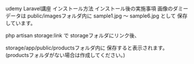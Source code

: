 udemy Laravel講座
インストール方法
インストール後の実施事項
画像のダミーデータは public/imagesフォルダ内に sample1.jpg 〜 sample6.jpg として 保存しています。

php artisan storage:link で storageフォルダにリンク後、

storage/app/public/productsフォルダ内に 保存すると表示されます。 (productsフォルダがない場合は作成してください。)